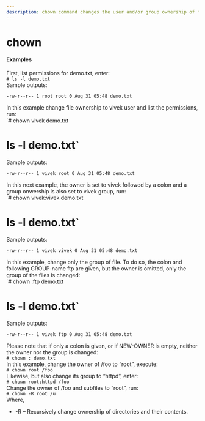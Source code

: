 ```yaml
---
description: chown command changes the user and/or group ownership of for given file
---
```


# chown

#### Examples

First, list permissions for demo.txt, enter:  
`# ls -l demo.txt`  
Sample outputs:

```text
-rw-r--r-- 1 root root 0 Aug 31 05:48 demo.txt
```

In this example change file ownership to vivek user and list the permissions, run:  
`# chown vivek demo.txt  
# ls -l demo.txt`  
Sample outputs:

```text
-rw-r--r-- 1 vivek root 0 Aug 31 05:48 demo.txt
```

In this next example, the owner is set to vivek followed by a colon and a group onwership is also set to vivek group, run:  
`# chown vivek:vivek demo.txt  
# ls -l demo.txt`  
Sample outputs:

```text
-rw-r--r-- 1 vivek vivek 0 Aug 31 05:48 demo.txt
```

In this example, change only the group of file. To do so, the colon and following GROUP-name ftp are given, but the owner is omitted, only the group of the files is changed:  
`# chown :ftp demo.txt  
# ls -l demo.txt`  
Sample outputs:

```text
-rw-r--r-- 1 vivek ftp 0 Aug 31 05:48 demo.txt
```

Please note that if only a colon is given, or if NEW-OWNER is empty, neither the owner nor the group is changed:  
`# chown : demo.txt`  
In this example, change the owner of /foo to “root”, execute:  
`# chown root /foo`  
Likewise, but also change its group to “httpd”, enter:  
`# chown root:httpd /foo`  
Change the owner of /foo and subfiles to “root”, run:  
`# chown -R root /u`  
Where,

* -R – Recursively change ownership of directories and their contents.

